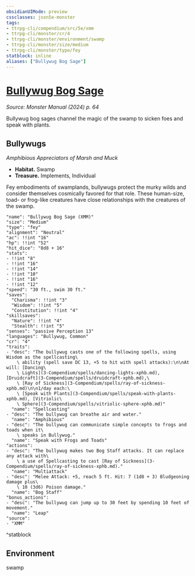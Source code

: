 ```yaml
---
obsidianUIMode: preview
cssclasses: json5e-monster
tags:
- ttrpg-cli/compendium/src/5e/xmm
- ttrpg-cli/monster/cr/4
- ttrpg-cli/monster/environment/swamp
- ttrpg-cli/monster/size/medium
- ttrpg-cli/monster/type/fey
statblock: inline
aliases: ["Bullywug Bog Sage"]
---
```

# [Bullywug Bog Sage](3-Compendium\bestiary\fey/bullywug-bog-sage-xmm.md)
*Source: Monster Manual (2024) p. 64*  

Bullywug bog sages channel the magic of the swamp to sicken foes and speak with plants.

## Bullywugs

*Amphibious Appreciators of Marsh and Muck*

- **Habitat.** Swamp  
- **Treasure.** Implements, Individual  

Fey embodiments of swamplands, bullywugs protect the murky wilds and consider themselves cosmically favored for that role. These human-size, toad- or frog-like creatures have close relationships with the creatures of the swamp.

```statblock
"name": "Bullywug Bog Sage (XMM)"
"size": "Medium"
"type": "fey"
"alignment": "Neutral"
"ac": !!int "16"
"hp": !!int "52"
"hit_dice": "8d8 + 16"
"stats":
- !!int "8"
- !!int "16"
- !!int "14"
- !!int "10"
- !!int "16"
- !!int "12"
"speed": "30 ft., swim 30 ft."
"saves":
  "Charisma": !!int "3"
  "Wisdom": !!int "5"
  "Constitution": !!int "4"
"skillsaves":
  "Nature": !!int "4"
  "Stealth": !!int "5"
"senses": "passive Perception 13"
"languages": "Bullywug, Common"
"cr": "4"
"traits":
- "desc": "The bullywug casts one of the following spells, using Wisdom as the spellcasting\
    \ ability (spell save DC 13, +5 to hit with spell attacks):\n\nAt will: [Dancing\
    \ Lights](3-Compendium/spells/dancing-lights-xphb.md), [Druidcraft](3-Compendium/spells/druidcraft-xphb.md),\
    \ [Ray of Sickness](3-Compendium/spells/ray-of-sickness-xphb.md)\n\n1/day each:\
    \ [Speak with Plants](3-Compendium/spells/speak-with-plants-xphb.md), [Vitriolic\
    \ Sphere](3-Compendium/spells/vitriolic-sphere-xphb.md)"
  "name": "Spellcasting"
- "desc": "The bullywug can breathe air and water."
  "name": "Amphibious"
- "desc": "The bullywug can communicate simple concepts to frogs and toads when it\
    \ speaks in Bullywug."
  "name": "Speak with Frogs and Toads"
"actions":
- "desc": "The bullywug makes two Bog Staff attacks. It can replace any attack with\
    \ a use of Spellcasting to cast [Ray of Sickness](3-Compendium/spells/ray-of-sickness-xphb.md)."
  "name": "Multiattack"
- "desc": "Melee Attack: +5, reach 5 ft. Hit: 7 (1d8 + 3) Bludgeoning damage plus\
    \ 10 (3d6) Poison damage."
  "name": "Bog Staff"
"bonus_actions":
- "desc": "The bullywug can jump up to 30 feet by spending 10 feet of movement."
  "name": "Leap"
"source":
- "XMM"
```
^statblock

## Environment

swamp